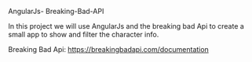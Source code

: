 AngularJs- Breaking-Bad-API

In this project we will use AngularJs and the breaking bad Api to create a small app to show and filter the character info.

Breaking Bad Api: https://breakingbadapi.com/documentation
